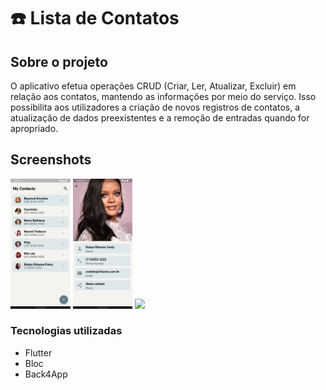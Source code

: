 # ☎️ Lista de Contatos

## Sobre o projeto

O aplicativo efetua operações CRUD (Criar, Ler, Atualizar, Excluir) em relação aos contatos, mantendo as informações por meio do serviço. Isso possibilita aos utilizadores a criação de novos registros de contatos, a atualização de dados preexistentes e a remoção de entradas quando for apropriado.

## Screenshots

<p>
<img src="screenshots/Screenshot_1.png" width="19%">
  <img src="screenshots/Screenshot_2.png" width="19%">
  <img src="screenshots/contact_book.gif" width="19%">
</p>

### Tecnologias utilizadas

- Flutter
- Bloc
- Back4App
